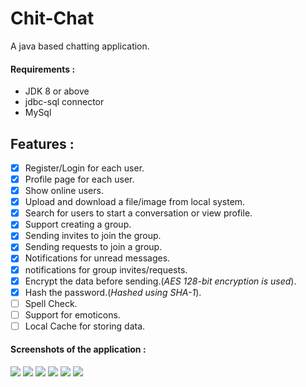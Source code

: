 # Chit-Chat
A java based chatting application.

#### Requirements :
- JDK 8 or above
- jdbc-sql connector
- MySql

## Features :
- [x] Register/Login for each user.
- [x] Profile page for each user.
- [x] Show online users.
- [x] Upload and download a file/image from local system.
- [x] Search for users to start a conversation or view profile.
- [x] Support creating a group.
- [x] Sending invites to join the group.
- [x] Sending requests to join a group.
- [x] Notifications for unread messages.
- [x] notifications for group invites/requests.
- [x] Encrypt the data before sending.(*AES 128-bit encryption is used*).
- [x] Hash the password.(*Hashed using SHA-1*).
- [ ] Spell Check.
- [ ] Support for emoticons.
- [ ] Local Cache for storing data.

#### Screenshots of the application : 
<img src="https://github.com/garvit14/Chit-Chat/blob/master/screenshots/login.png">
<img src="https://github.com/garvit14/Chit-Chat/blob/master/screenshots/signup.png">
<img src="https://github.com/garvit14/Chit-Chat/blob/master/mainscreen.png">
<img src="https://github.com/garvit14/Chit-Chat/blob/master/screenshots/create_group.png">
<img src="https://github.com/garvit14/Chit-Chat/blob/master/screenshots/profile.png">
<img src="https://github.com/garvit14/Chit-Chat/blob/master/screenshots/request.png">
